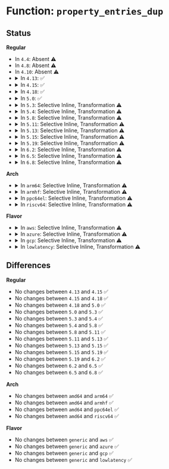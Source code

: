 # Function: <code>property_entries_dup</code>

## Status
<b>Regular</b>
<ul>
<li>
In <code>4.4</code>: Absent ⚠️
</li>
<li>
In <code>4.8</code>: Absent ⚠️
</li>
<li>
In <code>4.10</code>: Absent ⚠️
</li>
<li>
<details>
<summary>In <code>4.13</code>: ✅</summary>

```c
struct property_entry *property_entries_dup(const struct property_entry *properties);
```

**Collision:** Unique Global

**Inline:** No

**Transformation:** False

**Instances:**

```
In drivers/base/property.c (ffffffff815e6d30)
Location: drivers/base/property.c:758
Inline: False
Direct callers:
  - drivers/base/property.c:device_add_properties
  - drivers/spi/spi.c:spi_register_board_info
  - drivers/i2c/i2c-boardinfo.c:i2c_register_board_info
```
**Symbols:**

```
ffffffff815e6d30-ffffffff815e6fef: property_entries_dup (STB_GLOBAL)
```
</details>
</li>
<li>
<details>
<summary>In <code>4.15</code>: ✅</summary>

```c
struct property_entry *property_entries_dup(const struct property_entry *properties);
```

**Collision:** Unique Global

**Inline:** No

**Transformation:** False

**Instances:**

```
In drivers/base/property.c (ffffffff8164e100)
Location: drivers/base/property.c:799
Inline: False
Direct callers:
  - drivers/base/property.c:device_add_properties
  - drivers/spi/spi.c:spi_register_board_info
  - drivers/i2c/i2c-boardinfo.c:i2c_register_board_info
```
**Symbols:**

```
ffffffff8164e100-ffffffff8164e3bf: property_entries_dup (STB_GLOBAL)
```
</details>
</li>
<li>
<details>
<summary>In <code>4.18</code>: ✅</summary>

```c
struct property_entry *property_entries_dup(const struct property_entry *properties);
```

**Collision:** Unique Global

**Inline:** No

**Transformation:** False

**Instances:**

```
In drivers/base/property.c (ffffffff816898e0)
Location: drivers/base/property.c:859
Inline: False
Direct callers:
  - drivers/base/property.c:device_add_properties
  - drivers/spi/spi.c:spi_register_board_info
  - drivers/i2c/i2c-boardinfo.c:i2c_register_board_info
```
**Symbols:**

```
ffffffff816898e0-ffffffff81689beb: property_entries_dup (STB_GLOBAL)
```
</details>
</li>
<li>
<details>
<summary>In <code>5.0</code>: ✅</summary>

```c
struct property_entry *property_entries_dup(const struct property_entry *properties);
```

**Collision:** Unique Global

**Inline:** No

**Transformation:** False

**Instances:**

```
In drivers/base/swnode.c (ffffffff816aa5b0)
Location: drivers/base/swnode.c:380
Inline: False
Direct callers:
  - drivers/base/swnode.c:fwnode_create_software_node
  - drivers/spi/spi.c:spi_register_board_info
  - drivers/i2c/i2c-boardinfo.c:i2c_register_board_info
```
**Symbols:**

```
ffffffff816aa5b0-ffffffff816aa8ea: property_entries_dup (STB_GLOBAL)
```
</details>
</li>
<li>
<details>
<summary>In <code>5.3</code>: Selective Inline, Transformation ⚠️</summary>

```c
struct property_entry *property_entries_dup(const struct property_entry *properties);
```

**Collision:** Unique Global

**Inline:** Selective

**Transformation:** True

**Instances:**

```
In drivers/base/swnode.c (ffffffff816e469e)
Location: drivers/base/swnode.c:419
Inline: True
Inline callers:
  - drivers/base/swnode.c:fwnode_create_software_node
Direct callers:
  - drivers/base/swnode.c:fwnode_create_software_node
  - drivers/spi/spi.c:spi_register_board_info
  - drivers/i2c/i2c-boardinfo.c:i2c_register_board_info
```
**Symbols:**

```
ffffffff816e4300-ffffffff816e4617: property_entries_dup.part.0 (STB_LOCAL)
ffffffff816e4620-ffffffff816e4638: property_entries_dup (STB_GLOBAL)
```
</details>
</li>
<li>
<details>
<summary>In <code>5.4</code>: Selective Inline, Transformation ⚠️</summary>

```c
struct property_entry *property_entries_dup(const struct property_entry *properties);
```

**Collision:** Unique Global

**Inline:** Selective

**Transformation:** True

**Instances:**

```
In drivers/base/swnode.c (ffffffff8170866e)
Location: drivers/base/swnode.c:419
Inline: True
Inline callers:
  - drivers/base/swnode.c:fwnode_create_software_node
Direct callers:
  - drivers/base/swnode.c:fwnode_create_software_node
  - drivers/spi/spi.c:spi_register_board_info
  - drivers/i2c/i2c-boardinfo.c:i2c_register_board_info
```
**Symbols:**

```
ffffffff817082d0-ffffffff817085e7: property_entries_dup.part.0 (STB_LOCAL)
ffffffff817085f0-ffffffff81708608: property_entries_dup (STB_GLOBAL)
```
</details>
</li>
<li>
<details>
<summary>In <code>5.8</code>: Selective Inline, Transformation ⚠️</summary>

```c
struct property_entry *property_entries_dup(const struct property_entry *properties);
```

**Collision:** Unique Global

**Inline:** Selective

**Transformation:** True

**Instances:**

```
In drivers/base/swnode.c (ffffffff817c3049)
Location: drivers/base/swnode.c:296
Inline: True
Inline callers:
  - drivers/base/swnode.c:fwnode_create_software_node
Direct callers:
  - drivers/base/swnode.c:fwnode_create_software_node
  - drivers/spi/spi.c:spi_register_board_info
  - drivers/i2c/i2c-boardinfo.c:i2c_register_board_info
```
**Symbols:**

```
ffffffff817c2c90-ffffffff817c2da1: property_entries_dup.part.0 (STB_LOCAL)
ffffffff817c2db0-ffffffff817c2dc8: property_entries_dup (STB_GLOBAL)
```
</details>
</li>
<li>
<details>
<summary>In <code>5.11</code>: Selective Inline, Transformation ⚠️</summary>

```c
struct property_entry *property_entries_dup(const struct property_entry *properties);
```

**Collision:** Unique Global

**Inline:** Selective

**Transformation:** True

**Instances:**

```
In drivers/base/swnode.c (ffffffff817d7e89)
Location: drivers/base/swnode.c:296
Inline: True
Inline callers:
  - drivers/base/swnode.c:fwnode_create_software_node
Direct callers:
  - drivers/base/swnode.c:fwnode_create_software_node
  - drivers/spi/spi.c:spi_register_board_info
  - drivers/i2c/i2c-boardinfo.c:i2c_register_board_info
```
**Symbols:**

```
ffffffff817d7aa0-ffffffff817d7bb1: property_entries_dup.part.0 (STB_LOCAL)
ffffffff817d7bc0-ffffffff817d7bd8: property_entries_dup (STB_GLOBAL)
```
</details>
</li>
<li>
<details>
<summary>In <code>5.13</code>: Selective Inline, Transformation ⚠️</summary>

```c
struct property_entry *property_entries_dup(const struct property_entry *properties);
```

**Collision:** Unique Global

**Inline:** Selective

**Transformation:** True

**Instances:**

```
In drivers/base/swnode.c (ffffffff817bc18a)
Location: drivers/base/swnode.c:310
Inline: True
Inline callers:
  - drivers/base/swnode.c:fwnode_create_software_node
Direct callers:
  - drivers/base/swnode.c:fwnode_create_software_node
```
**Symbols:**

```
ffffffff817bb680-ffffffff817bb77b: property_entries_dup.part.0 (STB_LOCAL)
ffffffff817bb780-ffffffff817bb798: property_entries_dup (STB_GLOBAL)
```
</details>
</li>
<li>
<details>
<summary>In <code>5.15</code>: Selective Inline, Transformation ⚠️</summary>

```c
struct property_entry *property_entries_dup(const struct property_entry *properties);
```

**Collision:** Unique Global

**Inline:** Selective

**Transformation:** True

**Instances:**

```
In drivers/base/swnode.c (ffffffff8184647a)
Location: drivers/base/swnode.c:312
Inline: True
Inline callers:
  - drivers/base/swnode.c:fwnode_create_software_node
Direct callers:
  - drivers/base/swnode.c:fwnode_create_software_node
```
**Symbols:**

```
ffffffff81845bd0-ffffffff81845ccb: property_entries_dup.part.0 (STB_LOCAL)
ffffffff81845cd0-ffffffff81845ce8: property_entries_dup (STB_GLOBAL)
```
</details>
</li>
<li>
<details>
<summary>In <code>5.19</code>: Selective Inline, Transformation ⚠️</summary>

```c
struct property_entry *property_entries_dup(const struct property_entry *properties);
```

**Collision:** Unique Global

**Inline:** Selective

**Transformation:** True

**Instances:**

```
In drivers/base/swnode.c (ffffffff8198a5e2)
Location: drivers/base/swnode.c:312
Inline: True
Inline callers:
  - drivers/base/swnode.c:fwnode_create_software_node
Direct callers:
  - drivers/base/swnode.c:fwnode_create_software_node
```
**Symbols:**

```
ffffffff81989f30-ffffffff8198a058: property_entries_dup.part.0 (STB_LOCAL)
ffffffff8198a060-ffffffff8198a084: property_entries_dup (STB_GLOBAL)
```
</details>
</li>
<li>
<details>
<summary>In <code>6.2</code>: Selective Inline, Transformation ⚠️</summary>

```c
struct property_entry *property_entries_dup(const struct property_entry *properties);
```

**Collision:** Unique Global

**Inline:** Selective

**Transformation:** True

**Instances:**

```
In drivers/base/swnode.c (ffffffff81af9a22)
Location: drivers/base/swnode.c:312
Inline: True
Inline callers:
  - drivers/base/swnode.c:fwnode_create_software_node
Direct callers:
  - drivers/base/swnode.c:fwnode_create_software_node
```
**Symbols:**

```
ffffffff81af9420-ffffffff81af9548: property_entries_dup.part.0 (STB_LOCAL)
ffffffff81af9560-ffffffff81af9584: property_entries_dup (STB_GLOBAL)
```
</details>
</li>
<li>
<details>
<summary>In <code>6.5</code>: Selective Inline, Transformation ⚠️</summary>

```c
struct property_entry *property_entries_dup(const struct property_entry *properties);
```

**Collision:** Unique Global

**Inline:** Selective

**Transformation:** True

**Instances:**

```
In drivers/base/swnode.c (ffffffff81b47fd2)
Location: drivers/base/swnode.c:312
Inline: True
Inline callers:
  - drivers/base/swnode.c:fwnode_create_software_node
Direct callers:
  - drivers/base/swnode.c:fwnode_create_software_node
```
**Symbols:**

```
ffffffff81b479e0-ffffffff81b47af2: property_entries_dup.part.0 (STB_LOCAL)
ffffffff81b47b10-ffffffff81b47b34: property_entries_dup (STB_GLOBAL)
```
</details>
</li>
<li>
<details>
<summary>In <code>6.8</code>: Selective Inline, Transformation ⚠️</summary>

```c
struct property_entry *property_entries_dup(const struct property_entry *properties);
```

**Collision:** Unique Global

**Inline:** Selective

**Transformation:** True

**Instances:**

```
In drivers/base/swnode.c (ffffffff81ba0362)
Location: drivers/base/swnode.c:312
Inline: True
Inline callers:
  - drivers/base/swnode.c:fwnode_create_software_node
Direct callers:
  - drivers/base/swnode.c:fwnode_create_software_node
```
**Symbols:**

```
ffffffff81b9fd70-ffffffff81b9fe82: property_entries_dup.part.0 (STB_LOCAL)
ffffffff81b9fea0-ffffffff81b9fec4: property_entries_dup (STB_GLOBAL)
```
</details>
</li>
</ul>
<b>Arch</b>
<ul>
<li>
<details>
<summary>In <code>arm64</code>: Selective Inline, Transformation ⚠️</summary>

```c
struct property_entry *property_entries_dup(const struct property_entry *properties);
```

**Collision:** Unique Global

**Inline:** Selective

**Transformation:** True

**Instances:**

```
In drivers/base/swnode.c (ffff8000108f6698)
Location: drivers/base/swnode.c:419
Inline: True
Inline callers:
  - drivers/base/swnode.c:fwnode_create_software_node
Direct callers:
  - drivers/base/swnode.c:fwnode_create_software_node
  - drivers/spi/spi.c:spi_register_board_info
  - drivers/i2c/i2c-boardinfo.c:i2c_register_board_info
```
**Symbols:**

```
ffff8000108f62b8-ffff8000108f65f0: property_entries_dup.part.0 (STB_LOCAL)
ffff8000108f65f0-ffff8000108f6628: property_entries_dup (STB_GLOBAL)
```
</details>
</li>
<li>
<details>
<summary>In <code>armhf</code>: Selective Inline, Transformation ⚠️</summary>

```c
struct property_entry *property_entries_dup(const struct property_entry *properties);
```

**Collision:** Unique Global

**Inline:** Selective

**Transformation:** True

**Instances:**

```
In drivers/base/swnode.c (c09e26f4)
Location: drivers/base/swnode.c:419
Inline: True
Inline callers:
  - drivers/base/swnode.c:fwnode_create_software_node
Direct callers:
  - drivers/base/swnode.c:fwnode_create_software_node
  - drivers/spi/spi.c:spi_register_board_info
  - drivers/i2c/i2c-boardinfo.c:i2c_register_board_info
```
**Symbols:**

```
c09e2380-c09e2660: property_entries_dup.part.0 (STB_LOCAL)
c09e2660-c09e268c: property_entries_dup (STB_GLOBAL)
```
</details>
</li>
<li>
<details>
<summary>In <code>ppc64el</code>: Selective Inline, Transformation ⚠️</summary>

```c
struct property_entry *property_entries_dup(const struct property_entry *properties);
```

**Collision:** Unique Global

**Inline:** Selective

**Transformation:** True

**Instances:**

```
In drivers/base/swnode.c (c0000000009919a4)
Location: drivers/base/swnode.c:419
Inline: True
Inline callers:
  - drivers/base/swnode.c:fwnode_create_software_node
Direct callers:
  - drivers/base/swnode.c:fwnode_create_software_node
  - drivers/spi/spi.c:spi_register_board_info
  - drivers/i2c/i2c-boardinfo.c:i2c_register_board_info
```
**Symbols:**

```
c0000000009914b0-c0000000009918e4: property_entries_dup.part.0 (STB_LOCAL)
c0000000009918f0-c00000000099190c: property_entries_dup (STB_GLOBAL)
```
</details>
</li>
<li>
<details>
<summary>In <code>riscv64</code>: Selective Inline, Transformation ⚠️</summary>

```c
struct property_entry *property_entries_dup(const struct property_entry *properties);
```

**Collision:** Unique Global

**Inline:** Selective

**Transformation:** True

**Instances:**

```
In drivers/base/swnode.c (ffffffe0005875b0)
Location: drivers/base/swnode.c:419
Inline: True
Inline callers:
  - drivers/base/swnode.c:fwnode_create_software_node
Direct callers:
  - drivers/base/swnode.c:fwnode_create_software_node
  - drivers/spi/spi.c:spi_register_board_info
  - drivers/i2c/i2c-boardinfo.c:i2c_register_board_info
```
**Symbols:**

```
ffffffe000587276-ffffffe00058751c: property_entries_dup.part.0 (STB_LOCAL)
ffffffe00058751c-ffffffe00058754c: property_entries_dup (STB_GLOBAL)
```
</details>
</li>
</ul>
<b>Flavor</b>
<ul>
<li>
<details>
<summary>In <code>aws</code>: Selective Inline, Transformation ⚠️</summary>

```c
struct property_entry *property_entries_dup(const struct property_entry *properties);
```

**Collision:** Unique Global

**Inline:** Selective

**Transformation:** True

**Instances:**

```
In drivers/base/swnode.c (ffffffff816cddbe)
Location: drivers/base/swnode.c:419
Inline: True
Inline callers:
  - drivers/base/swnode.c:fwnode_create_software_node
Direct callers:
  - drivers/base/swnode.c:fwnode_create_software_node
  - drivers/spi/spi.c:spi_register_board_info
  - drivers/i2c/i2c-boardinfo.c:i2c_register_board_info
```
**Symbols:**

```
ffffffff816cda20-ffffffff816cdd37: property_entries_dup.part.0 (STB_LOCAL)
ffffffff816cdd40-ffffffff816cdd58: property_entries_dup (STB_GLOBAL)
```
</details>
</li>
<li>
<details>
<summary>In <code>azure</code>: Selective Inline, Transformation ⚠️</summary>

```c
struct property_entry *property_entries_dup(const struct property_entry *properties);
```

**Collision:** Unique Global

**Inline:** Selective

**Transformation:** True

**Instances:**

```
In drivers/base/swnode.c (ffffffff816a90ee)
Location: drivers/base/swnode.c:419
Inline: True
Inline callers:
  - drivers/base/swnode.c:fwnode_create_software_node
Direct callers:
  - drivers/base/swnode.c:fwnode_create_software_node
  - drivers/spi/spi.c:spi_register_board_info
  - drivers/i2c/i2c-boardinfo.c:i2c_register_board_info
```
**Symbols:**

```
ffffffff816a8d50-ffffffff816a9067: property_entries_dup.part.0 (STB_LOCAL)
ffffffff816a9070-ffffffff816a9088: property_entries_dup (STB_GLOBAL)
```
</details>
</li>
<li>
<details>
<summary>In <code>gcp</code>: Selective Inline, Transformation ⚠️</summary>

```c
struct property_entry *property_entries_dup(const struct property_entry *properties);
```

**Collision:** Unique Global

**Inline:** Selective

**Transformation:** True

**Instances:**

```
In drivers/base/swnode.c (ffffffff816fc32e)
Location: drivers/base/swnode.c:419
Inline: True
Inline callers:
  - drivers/base/swnode.c:fwnode_create_software_node
Direct callers:
  - drivers/base/swnode.c:fwnode_create_software_node
  - drivers/spi/spi.c:spi_register_board_info
  - drivers/i2c/i2c-boardinfo.c:i2c_register_board_info
```
**Symbols:**

```
ffffffff816fbf90-ffffffff816fc2a7: property_entries_dup.part.0 (STB_LOCAL)
ffffffff816fc2b0-ffffffff816fc2c8: property_entries_dup (STB_GLOBAL)
```
</details>
</li>
<li>
<details>
<summary>In <code>lowlatency</code>: Selective Inline, Transformation ⚠️</summary>

```c
struct property_entry *property_entries_dup(const struct property_entry *properties);
```

**Collision:** Unique Global

**Inline:** Selective

**Transformation:** True

**Instances:**

```
In drivers/base/swnode.c (ffffffff81716ece)
Location: drivers/base/swnode.c:419
Inline: True
Inline callers:
  - drivers/base/swnode.c:fwnode_create_software_node
Direct callers:
  - drivers/base/swnode.c:fwnode_create_software_node
  - drivers/spi/spi.c:spi_register_board_info
  - drivers/i2c/i2c-boardinfo.c:i2c_register_board_info
```
**Symbols:**

```
ffffffff81716b30-ffffffff81716e47: property_entries_dup.part.0 (STB_LOCAL)
ffffffff81716e50-ffffffff81716e68: property_entries_dup (STB_GLOBAL)
```
</details>
</li>
</ul>

## Differences
<b>Regular</b>
<ul>
<li>
No changes between <code>4.13</code> and <code>4.15</code> ✅
</li>
<li>
No changes between <code>4.15</code> and <code>4.18</code> ✅
</li>
<li>
No changes between <code>4.18</code> and <code>5.0</code> ✅
</li>
<li>
No changes between <code>5.0</code> and <code>5.3</code> ✅
</li>
<li>
No changes between <code>5.3</code> and <code>5.4</code> ✅
</li>
<li>
No changes between <code>5.4</code> and <code>5.8</code> ✅
</li>
<li>
No changes between <code>5.8</code> and <code>5.11</code> ✅
</li>
<li>
No changes between <code>5.11</code> and <code>5.13</code> ✅
</li>
<li>
No changes between <code>5.13</code> and <code>5.15</code> ✅
</li>
<li>
No changes between <code>5.15</code> and <code>5.19</code> ✅
</li>
<li>
No changes between <code>5.19</code> and <code>6.2</code> ✅
</li>
<li>
No changes between <code>6.2</code> and <code>6.5</code> ✅
</li>
<li>
No changes between <code>6.5</code> and <code>6.8</code> ✅
</li>
</ul>
<b>Arch</b>
<ul>
<li>
No changes between <code>amd64</code> and <code>arm64</code> ✅
</li>
<li>
No changes between <code>amd64</code> and <code>armhf</code> ✅
</li>
<li>
No changes between <code>amd64</code> and <code>ppc64el</code> ✅
</li>
<li>
No changes between <code>amd64</code> and <code>riscv64</code> ✅
</li>
</ul>
<b>Flavor</b>
<ul>
<li>
No changes between <code>generic</code> and <code>aws</code> ✅
</li>
<li>
No changes between <code>generic</code> and <code>azure</code> ✅
</li>
<li>
No changes between <code>generic</code> and <code>gcp</code> ✅
</li>
<li>
No changes between <code>generic</code> and <code>lowlatency</code> ✅
</li>
</ul>
